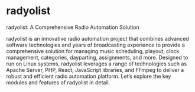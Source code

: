 # radyolist
radyolist: A Comprehensive Radio Automation Solution

radyolist is an innovative radio automation project that combines advanced software technologies and years of broadcasting experience to provide a comprehensive solution for managing music scheduling, playout, clock management, categories, dayparting, assignments, and more. Designed to run on Linux systems, radyolist leverages a range of technologies such as Apache Server, PHP, React, JavaScript libraries, and FFmpeg to deliver a robust and efficient radio automation platform. Let’s explore the key modules and features of radyolist in detail.

